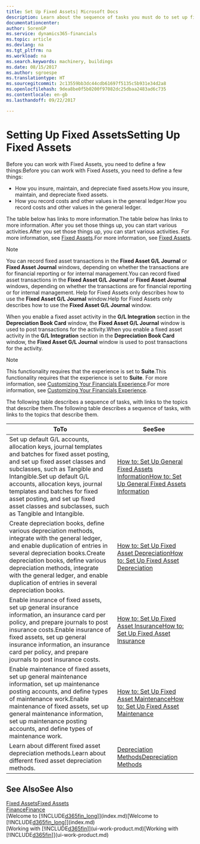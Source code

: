 ```yaml
---
title: Set Up Fixed Assets| Microsoft Docs
description: Learn about the sequence of tasks you must do to set up fixed assets, such as machinery or buildings.
documentationcenter: 
author: SorenGP
ms.service: dynamics365-financials
ms.topic: article
ms.devlang: na
ms.tgt_pltfrm: na
ms.workload: na
ms.search.keywords: machinery, buildings
ms.date: 08/15/2017
ms.author: sgroespe
ms.translationtype: HT
ms.sourcegitcommit: 2c13559bb3dc44cdb61697f5135c5b931e34d2a8
ms.openlocfilehash: 9dea8be0f5b0200f97082dc25dbaa2483ad6c735
ms.contentlocale: en-gb
ms.lasthandoff: 09/22/2017

---
```

# <a name="setting-up-fixed-assets"></a><span data-ttu-id="f4e2a-103">Setting Up Fixed Assets</span><span class="sxs-lookup"><span data-stu-id="f4e2a-103">Setting Up Fixed Assets</span></span>
<span data-ttu-id="f4e2a-104">Before you can work with Fixed Assets, you need to define a few things:</span><span class="sxs-lookup"><span data-stu-id="f4e2a-104">Before you can work with Fixed Assets, you need to define a few things:</span></span>  

* <span data-ttu-id="f4e2a-105">How you insure, maintain, and depreciate fixed assets.</span><span class="sxs-lookup"><span data-stu-id="f4e2a-105">How you insure, maintain, and depreciate fixed assets.</span></span>  
* <span data-ttu-id="f4e2a-106">How you record costs and other values in the general ledger.</span><span class="sxs-lookup"><span data-stu-id="f4e2a-106">How you record costs and other values in the general ledger.</span></span>  

<span data-ttu-id="f4e2a-107">The table below has links to more information.</span><span class="sxs-lookup"><span data-stu-id="f4e2a-107">The table below has links to more information.</span></span> <span data-ttu-id="f4e2a-108">After you set those things up, you can start various activities.</span><span class="sxs-lookup"><span data-stu-id="f4e2a-108">After you set those things up, you can start various activities.</span></span> <span data-ttu-id="f4e2a-109">For more information, see [Fixed Assets](fa-manage.md).</span><span class="sxs-lookup"><span data-stu-id="f4e2a-109">For more information, see [Fixed Assets](fa-manage.md).</span></span>  

> [!NOTE]  
>   <span data-ttu-id="f4e2a-110">You can record fixed asset transactions in the **Fixed Asset G/L Journal** or **Fixed Asset Journal** windows, depending on whether the transactions are for financial reporting or for internal management.</span><span class="sxs-lookup"><span data-stu-id="f4e2a-110">You can record fixed asset transactions in the **Fixed Asset G/L Journal** or **Fixed Asset Journal** windows, depending on whether the transactions are for financial reporting or for internal management.</span></span> <span data-ttu-id="f4e2a-111">Help for Fixed Assets only describes how to use the **Fixed Asset G/L Journal** window.</span><span class="sxs-lookup"><span data-stu-id="f4e2a-111">Help for Fixed Assets only describes how to use the **Fixed Asset G/L Journal** window.</span></span>  

<span data-ttu-id="f4e2a-112">When you enable a fixed asset activity in the **G/L Integration** section in the **Depreciation Book Card** window, the **Fixed Asset G/L Journal** window is used to post transactions for the activity.</span><span class="sxs-lookup"><span data-stu-id="f4e2a-112">When you enable a fixed asset activity in the **G/L Integration** section in the **Depreciation Book Card** window, the **Fixed Asset G/L Journal** window is used to post transactions for the activity.</span></span>

> [!NOTE]  
>  <span data-ttu-id="f4e2a-113">This functionality requires that the experience is set to **Suite**.</span><span class="sxs-lookup"><span data-stu-id="f4e2a-113">This functionality requires that the experience is set to **Suite**.</span></span> <span data-ttu-id="f4e2a-114">For more information, see [Customizing Your Financials Experience](ui-experiences.md).</span><span class="sxs-lookup"><span data-stu-id="f4e2a-114">For more information, see [Customizing Your Financials Experience](ui-experiences.md).</span></span>  

<span data-ttu-id="f4e2a-115">The following table describes a sequence of tasks, with links to the topics that describe them.</span><span class="sxs-lookup"><span data-stu-id="f4e2a-115">The following table describes a sequence of tasks, with links to the topics that describe them.</span></span>  

| <span data-ttu-id="f4e2a-116">To</span><span class="sxs-lookup"><span data-stu-id="f4e2a-116">To</span></span> | <span data-ttu-id="f4e2a-117">See</span><span class="sxs-lookup"><span data-stu-id="f4e2a-117">See</span></span> |
| --- | --- |
| <span data-ttu-id="f4e2a-118">Set up default G/L accounts, allocation keys, journal templates and batches for fixed asset posting, and set up fixed asset classes and subclasses, such as Tangible and Intangible.</span><span class="sxs-lookup"><span data-stu-id="f4e2a-118">Set up default G/L accounts, allocation keys, journal templates and batches for fixed asset posting, and set up fixed asset classes and subclasses, such as Tangible and Intangible.</span></span> |[<span data-ttu-id="f4e2a-119">How to: Set Up General Fixed Assets Information</span><span class="sxs-lookup"><span data-stu-id="f4e2a-119">How to: Set Up General Fixed Assets Information</span></span>](fa-how-setup-general.md) |
| <span data-ttu-id="f4e2a-120">Create depreciation books, define various depreciation methods, integrate with the general ledger, and enable duplication of entries in several depreciation books.</span><span class="sxs-lookup"><span data-stu-id="f4e2a-120">Create depreciation books, define various depreciation methods, integrate with the general ledger, and enable duplication of entries in several depreciation books.</span></span> |[<span data-ttu-id="f4e2a-121">How to: Set Up Fixed Asset Depreciation</span><span class="sxs-lookup"><span data-stu-id="f4e2a-121">How to: Set Up Fixed Asset Depreciation</span></span>](fa-how-setup-depreciation.md) |
| <span data-ttu-id="f4e2a-122">Enable insurance of fixed assets, set up general insurance information, an insurance card per policy, and prepare journals to post insurance costs.</span><span class="sxs-lookup"><span data-stu-id="f4e2a-122">Enable insurance of fixed assets, set up general insurance information, an insurance card per policy, and prepare journals to post insurance costs.</span></span> |[<span data-ttu-id="f4e2a-123">How to: Set Up Fixed Asset Insurance</span><span class="sxs-lookup"><span data-stu-id="f4e2a-123">How to: Set Up Fixed Asset Insurance</span></span>](fa-how-setup-insurance.md) |
| <span data-ttu-id="f4e2a-124">Enable maintenance of fixed assets, set up general maintenance information, set up maintenance posting accounts, and define types of maintenance work.</span><span class="sxs-lookup"><span data-stu-id="f4e2a-124">Enable maintenance of fixed assets, set up general maintenance information, set up maintenance posting accounts, and define types of maintenance work.</span></span> |[<span data-ttu-id="f4e2a-125">How to: Set Up Fixed Asset Maintenance</span><span class="sxs-lookup"><span data-stu-id="f4e2a-125">How to: Set Up Fixed Asset Maintenance</span></span>](fa-how-setup-maintenance.md) |
| <span data-ttu-id="f4e2a-126">Learn about different fixed asset depreciation methods.</span><span class="sxs-lookup"><span data-stu-id="f4e2a-126">Learn about different fixed asset depreciation methods.</span></span> |[<span data-ttu-id="f4e2a-127">Depreciation Methods</span><span class="sxs-lookup"><span data-stu-id="f4e2a-127">Depreciation Methods</span></span>](fa-depreciation-methods.md) |

## <a name="see-also"></a><span data-ttu-id="f4e2a-128">See Also</span><span class="sxs-lookup"><span data-stu-id="f4e2a-128">See Also</span></span>
[<span data-ttu-id="f4e2a-129">Fixed Assets</span><span class="sxs-lookup"><span data-stu-id="f4e2a-129">Fixed Assets</span></span>](fa-manage.md)  
[<span data-ttu-id="f4e2a-130">Finance</span><span class="sxs-lookup"><span data-stu-id="f4e2a-130">Finance</span></span>](finance.md)  
<span data-ttu-id="f4e2a-131">[Welcome to [!INCLUDE[d365fin_long](includes/d365fin_long_md.md)]](index.md)</span><span class="sxs-lookup"><span data-stu-id="f4e2a-131">[Welcome to [!INCLUDE[d365fin_long](includes/d365fin_long_md.md)]](index.md)</span></span>  
<span data-ttu-id="f4e2a-132">[Working with [!INCLUDE[d365fin](includes/d365fin_md.md)]](ui-work-product.md)</span><span class="sxs-lookup"><span data-stu-id="f4e2a-132">[Working with [!INCLUDE[d365fin](includes/d365fin_md.md)]](ui-work-product.md)</span></span>

